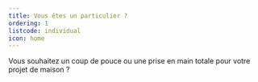 ```yaml
---
title: Vous êtes un particulier ?
ordering: 1
listcode: individual
icon: home
---
```


Vous souhaitez un coup de pouce ou une prise en main totale pour votre projet de maison ? 